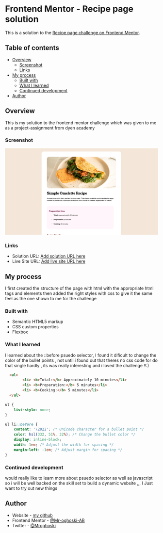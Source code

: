 # Frontend Mentor - Recipe page solution

This is a solution to the [Recipe page challenge on Frontend Mentor](https://www.frontendmentor.io/challenges/recipe-page-KiTsR8QQKm). 

## Table of contents

- [Overview](#overview)
  - [Screenshot](#screenshot)
  - [Links](#links)
- [My process](#my-process)
  - [Built with](#built-with)
  - [What I learned](#what-i-learned)
  - [Continued development](#continued-development)
- [Author](#author)


## Overview
This is my solution to the frontend mentor challenge which was given to me as a project-assignment  from dyen academy 

### Screenshot
![A preview of my solution ](<my solution/Screenshot 2024-03-02 at 18.13.12.png>)


### Links

- Solution URL: [Add solution URL here](https://www.frontendmentor.io/solutions/frontend-menter-recipe-page-bYZGRT2xnw)
- Live Site URL: [Add live site URL here](https://mr-oghoski-ab.github.io/recipe-page-main/)

## My process
  I first created the structure of the page with html with the appropriate html tags and elements 
  then added the right styles with css to give it the same feel as the one shown to me for the challenge 
### Built with

- Semantic HTML5 markup
- CSS custom properties
- Flexbox


### What I learned

I learned about the ::before psuedo selector, I found it dificult to change the color of the bullet points , not until i found out that theres no css code for do that single hardly , its was really interesting and i loved the challenge !!:)


```html
  <ul>
        <li> <b>Total:</b> Approximately 10 minutes</li>
        <li> <b>Preparation:</b> 5 minutes</li>
        <li> <b>Cooking:</b> 5 minutes</li>
  </ul>
```
```css
ul {
    list-style: none;
}
```
```css
ul li::before {
    content: '\2022'; /* Unicode character for a bullet point */
    color: hsl(332, 51%, 32%); /* Change the bullet color */
    display: inline-block;
    width: 1em; /* Adjust the width for spacing */
    margin-left: -1em; /* Adjust margin for spacing */
}
```


### Continued development

would really like to learn more about psuedo selector as well as javascript so i will be well backed on the skill set to build a dynamic website  ,,, I Just want to try out new things 


## Author

- Website - [my github](https://github.com/Mr-oghoski-AB)
- Frontend Mentor - [@Mr-oghoski-AB](https://www.frontendmentor.io/profile/Mr-oghoski-AB)
- Twitter - [@Mroghoski](https://www.twitter.com/Mroghoski)

